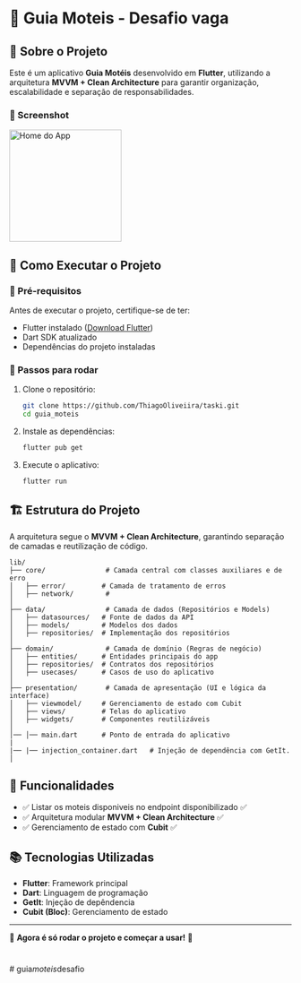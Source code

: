 # 📌 Guia Moteis - Desafio vaga

## 📖 Sobre o Projeto
Este é um aplicativo  **Guia Motéis** desenvolvido em **Flutter**, utilizando a arquitetura **MVVM + Clean Architecture** para garantir organização, escalabilidade e separação de responsabilidades.


### 🔹 Screenshot
<p align="left">
   <img src = "lib/assets/screenshot/home_guia_motel.png" alt="Home do App" width = "200" />
</p>


## 🚀 Como Executar o Projeto

### 🔹 Pré-requisitos
Antes de executar o projeto, certifique-se de ter:
- Flutter instalado ([Download Flutter](https://flutter.dev/docs/get-started/install))
- Dart SDK atualizado
- Dependências do projeto instaladas

### 🔹 Passos para rodar
1. Clone o repositório:
   ```sh
   git clone https://github.com/ThiagoOliveiira/taski.git
   cd guia_moteis
   ```
2. Instale as dependências:
   ```sh
   flutter pub get
   ```
3. Execute o aplicativo:
   ```sh
   flutter run
   ```

## 🏗️ Estrutura do Projeto
A arquitetura segue o **MVVM + Clean Architecture**, garantindo separação de camadas e reutilização de código.

```
lib/
├── core/               # Camada central com classes auxiliares e de erro
│   ├── error/         # Camada de tratamento de erros
│   ├── network/        #  
│
├── data/               # Camada de dados (Repositórios e Models)
│   ├── datasources/   # Fonte de dados da API
│   ├── models/        # Modelos dos dados
│   ├── repositories/  # Implementação dos repositórios
│
├── domain/             # Camada de domínio (Regras de negócio)
│   ├── entities/      # Entidades principais do app
│   ├── repositories/  # Contratos dos repositórios
│   ├── usecases/      # Casos de uso do aplicativo
│
├── presentation/       # Camada de apresentação (UI e lógica da interface)
│   ├── viewmodel/     # Gerenciamento de estado com Cubit
│   ├── views/         # Telas do aplicativo
│   ├── widgets/       # Componentes reutilizáveis
│
│── │── main.dart      # Ponto de entrada do aplicativo
|    
|── |── injection_container.dart   # Injeção de dependência com GetIt.
│
```

## 🔹 Funcionalidades
- ✅ Listar os moteis disponiveis no endpoint disponibilizado ✅
- ✅ Arquitetura modular **MVVM + Clean Architecture** ✅
- ✅ Gerenciamento de estado com **Cubit** ✅

## 📚 Tecnologias Utilizadas
- **Flutter**: Framework principal
- **Dart**: Linguagem de programação
- **GetIt**: Injeção de depêndencia
- **Cubit (Bloc)**: Gerenciamento de estado

---
🚀 **Agora é só rodar o projeto e começar a usar!** 🚀

#
#   g u i a _ m o t e i s _ d e s a f i o  
 